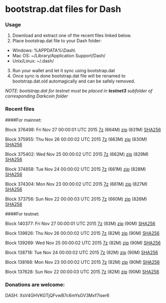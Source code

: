 # bootstrap.dat files for Dash

### Usage

1. Download and extract one of the recent files linked below.
2. Place bootstrap.dat file to your Dash folder:
 - Windows: %APPDATA%\Dash\
 - Mac OS: ~/Library/Application Support/Dash/
 - Unix/Linux: ~/.dash/
3. Run your wallet and let it sync using bootstrap.dat
4. Once sync is done bootstrap.dat file will be renamed to bootstrap.dat.old automagically and can be safely removed.

_NOTE: bootstrap.dat for testnet must be placed in **testnet3** subfolder of corresponding Darkcoin folder_

### Recent files

####For mainnet:

Block 376498: Fri Nov 27 00:00:01 UTC 2015 [7z]() (664M) [zip]() (831M) [SHA256](https://transfer.sh/H4Fwc/sha256.txt)

Block 375955: Thu Nov 26 00:00:02 UTC 2015 [7z](https://transfer.sh/11gKZ8/bootstrap.dat.20151126.7z) (663M) [zip]() (830M) [SHA256](https://transfer.sh/ko1ui/sha256.txt)

Block 375402: Wed Nov 25 00:00:02 UTC 2015 [7z]() (662M) [zip](https://transfer.sh/14ULg3/bootstrap.dat.20151125.zip) (829M) [SHA256](https://transfer.sh/114a28/sha256.txt)

Block 374858: Tue Nov 24 00:00:02 UTC 2015 [7z](https://transfer.sh/ZBTc5/bootstrap.dat.20151124.7z) (661M) [zip](https://transfer.sh/hiw3G/bootstrap.dat.20151124.zip) (828M) [SHA256](https://transfer.sh/6SU0c/sha256.txt)

Block 374304: Mon Nov 23 00:00:02 UTC 2015 [7z](https://transfer.sh/jTVjZ/bootstrap.dat.20151123.7z) (661M) [zip]() (827M) [SHA256](https://transfer.sh/ODH1q/sha256.txt)

Block 373756: Sun Nov 22 00:00:03 UTC 2015 [7z](https://transfer.sh/6INQG/bootstrap.dat.20151122.7z) (660M) [zip](https://transfer.sh/Eg4Ue/bootstrap.dat.20151122.zip) (826M) [SHA256](https://transfer.sh/POmQG/sha256.txt)

####For testnet:

Block 140377: Fri Nov 27 00:00:01 UTC 2015 [7z](https://transfer.sh/53YN2/bootstrap.dat.20151127.7z) (83M) [zip](https://transfer.sh/96a7b/bootstrap.dat.20151127.zip) (90M) [SHA256](https://transfer.sh/1hyYCl/sha256.txt)

Block 139826: Thu Nov 26 00:00:02 UTC 2015 [7z](https://transfer.sh/1d9AZC/bootstrap.dat.20151126.7z) (82M) [zip](https://transfer.sh/14J01/bootstrap.dat.20151126.zip) (90M) [SHA256](https://transfer.sh/RRRop/sha256.txt)

Block 139269: Wed Nov 25 00:00:02 UTC 2015 [7z](https://transfer.sh/Ff58v/bootstrap.dat.20151125.7z) (82M) [zip](https://transfer.sh/1e2kJH/bootstrap.dat.20151125.zip) (90M) [SHA256](https://transfer.sh/x4bH7/sha256.txt)

Block 138718: Tue Nov 24 00:00:02 UTC 2015 [7z](https://transfer.sh/12cYUh/bootstrap.dat.20151124.7z) (82M) [zip](https://transfer.sh/UROmm/bootstrap.dat.20151124.zip) (90M) [SHA256](https://transfer.sh/AB1uO/sha256.txt)

Block 138168: Mon Nov 23 00:00:02 UTC 2015 [7z](https://transfer.sh/10cTeu/bootstrap.dat.20151123.7z) (82M) [zip](https://transfer.sh/81PSG/bootstrap.dat.20151123.zip) (90M) [SHA256](https://transfer.sh/59KJH/sha256.txt)

Block 137628: Sun Nov 22 00:00:03 UTC 2015 [7z](https://transfer.sh/loZym/bootstrap.dat.20151122.7z) (82M) [zip](https://transfer.sh/S2GVA/bootstrap.dat.20151122.zip) (90M) [SHA256](https://transfer.sh/AlJSF/sha256.txt)

### Donations are welcome:

DASH: XsV4GHVKGTjQFvwB7c6mYsGV3Mxf7iser6
